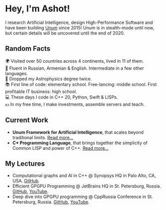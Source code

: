 # Hey, I'm Ashot!

I research Artificial Intelligence, design High-Performance Software and have been building [Unum](https://unum.xyz) since 2015!
Unum is in stealth-mode until now, but certain details will be uncovered until the end of 2020.

## Random Facts

🌍 Visited over 50 countries across 4 continents, lived in 11 of them.<br/>
👅 Fluent in Russian, Armenian & English. Intermediate in a few other languages. <br/>
🔭 Dropped my Astrophysics degree twice.<br/>
📚 First line of code: elementary school. Free-lancing: middle school. First profitable IT business: high school.<br/>
💻 These days I code in C++ 20, Python, Swift & LISPs.<br/>
💵 In my free time, I make investments, assemble servers and teach. <br/>

## Current Work

- __Unum Framework for Artificial Intelligence__, that scales beyond traditional limits. [Read more...](https://unum.xyz)
- __C* Programming Language__, that brings together the simplicity of Common LISP and power of C++. [Read more...](https://unum.xyz/cstar)

## My Lectures

- Computational graphs and AI in C++ @ Synopsys HQ in Palo Alto, CA, USA. [GitHub](https://github.com/ashvardanian/NeuralSTL).
- Efficient GPGPU Programming @ JetBrains HQ in St. Petersburg, Russia. [GitHub](https://github.com/ashvardanian/SandboxGPUs), [YouTube](https://youtu.be/BUtHOftDm_Y).
- Deep dive into GPGPU programming @ CppRussia Conference in St. Petersburg, Russia. [GitHub](https://github.com/ashvardanian/SandboxGPUs), [YouTube]().
